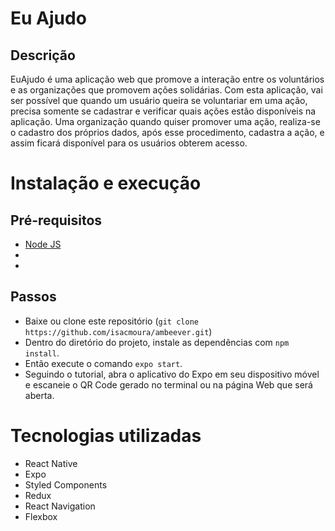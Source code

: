 # Eu Ajudo

## Descrição
EuAjudo é uma aplicação web que promove a interação entre os voluntários e as organizações que promovem ações solidárias. Com esta aplicação, vai ser possível que quando um usuário queira se voluntariar em uma ação, precisa somente se cadastrar e verificar quais ações estão disponíveis na aplicação. Uma organização quando quiser promover uma ação, realiza-se o cadastro dos próprios dados, após esse procedimento, cadastra a ação, e assim ficará disponível para os usuários obterem acesso. 

# Instalação e execução
## Pré-requisitos
- [Node JS](https://nodejs.org/en/download/)
- 
- 

## Passos
- Baixe ou clone este repositório (`git clone https://github.com/isacmoura/ambeever.git`)
- Dentro do diretório do projeto, instale as dependências com `npm install`.
- Então execute o comando `expo start`.
- Seguindo o tutorial, abra o aplicativo do Expo em seu dispositivo móvel e escaneie o QR Code gerado no terminal ou na página Web que será aberta.

# Tecnologias utilizadas
- React Native
- Expo
- Styled Components
- Redux
- React Navigation
- Flexbox
